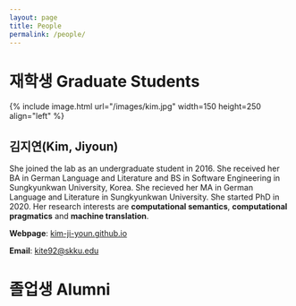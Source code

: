 ```yaml
---
layout: page
title: People
permalink: /people/
---
```


# 재학생 Graduate Students


{% include image.html url="/images/kim.jpg" width=150 height=250 align="left" %}

## 김지연(Kim, Jiyoun)
She joined the lab as an undergraduate student in 2016. She received her BA in German Language and Literature and BS in Software Engineering in Sungkyunkwan University, Korea. She recieved her MA in German Language and Literature in Sungkyunkwan University. She started PhD in 2020. Her research interests are **computational semantics**, **computational pragmatics** and **machine translation**. 


**Webpage**: [kim-ji-youn.github.io](http://kim-ji-youn.github.io)


**Email**: kite92@skku.edu





# 졸업생 Alumni
